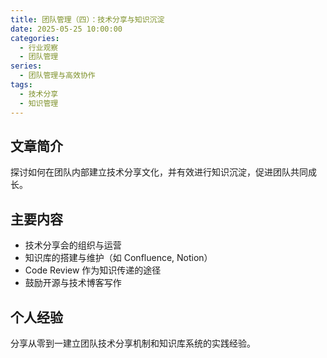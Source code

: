 ```yaml
---
title: 团队管理（四）：技术分享与知识沉淀
date: 2025-05-25 10:00:00
categories:
  - 行业观察
  - 团队管理
series:
  - 团队管理与高效协作
tags:
  - 技术分享
  - 知识管理
---
```


## 文章简介

探讨如何在团队内部建立技术分享文化，并有效进行知识沉淀，促进团队共同成长。

## 主要内容

- 技术分享会的组织与运营
- 知识库的搭建与维护（如 Confluence, Notion）
- Code Review 作为知识传递的途径
- 鼓励开源与技术博客写作

## 个人经验

分享从零到一建立团队技术分享机制和知识库系统的实践经验。

